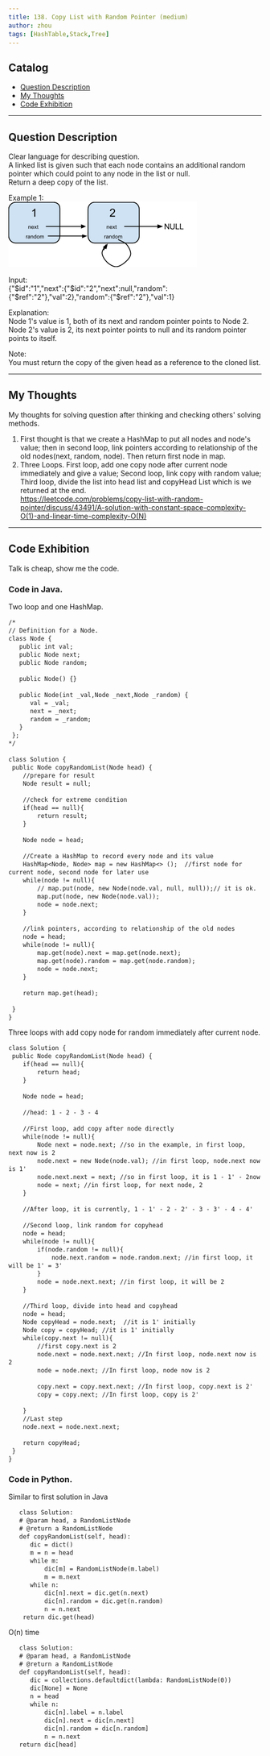 ```yaml
---
title: 138. Copy List with Random Pointer (medium)                  
author: zhou      
tags: [HashTable,Stack,Tree]          
---
```


       

## Catalog  
+ [Question Description](#partI)
+ [My Thoughts](#partII)
+ [Code Exhibition](#partIII)

----------------------------------

## Question Description
Clear language for describing question.    
A linked list is given such that each node contains an additional random pointer which could point to any node in the list or null.      
Return a deep copy of the list.      

Example 1:      
![Explain Image1](img/img138.png )      

Input:   
{"$id":"1","next":{"$id":"2","next":null,"random":{"$ref":"2"},"val":2},"random":{"$ref":"2"},"val":1}     

Explanation:   
Node 1's value is 1, both of its next and random pointer points to Node 2.   
Node 2's value is 2, its next pointer points to null and its random pointer points to itself.    
 
Note:     
You must return the copy of the given head as a reference to the cloned list.     


----------------------------------

## My Thoughts
My thoughts for solving question after thinking and checking others' solving methods.        
1. First thought is that we create a HashMap to put all nodes and node's value; then in second loop, link pointers according to relationship of the old nodes(next, random, node). Then return first node in map.    
2. Three Loops. First loop, add one copy node after current node immediately and give a value; Second loop, link copy with random value; Third loop, divide the list into head list and copyHead List which is we returned at the end.    
https://leetcode.com/problems/copy-list-with-random-pointer/discuss/43491/A-solution-with-constant-space-complexity-O(1)-and-linear-time-complexity-O(N)     


----------------------------------

## Code Exhibition
Talk is cheap, show me the code.    
### Code in Java.     
Two loop and one HashMap.   

    /*
    // Definition for a Node.
    class Node {
       public int val;
       public Node next;
       public Node random;

       public Node() {}

       public Node(int _val,Node _next,Node _random) {
          val = _val;
          next = _next;
          random = _random;
       }
     };
    */
    
    class Solution {
     public Node copyRandomList(Node head) {
        //prepare for result
        Node result = null;
        
        //check for extreme condition
        if(head == null){
            return result;
        }
        
        Node node = head;
        
        //Create a HashMap to record every node and its value
        HashMap<Node, Node> map = new HashMap<> ();  //first node for current node, second node for later use 
        while(node != null){
            // map.put(node, new Node(node.val, null, null));// it is ok.
            map.put(node, new Node(node.val));
            node = node.next;
        }
        
        //link pointers, according to relationship of the old nodes
        node = head;
        while(node != null){
            map.get(node).next = map.get(node.next);
            map.get(node).random = map.get(node.random);
            node = node.next;
        }
        
        return map.get(head);
        
     }
    }

Three loops with add copy node for random immediately after current node.   

    class Solution {
     public Node copyRandomList(Node head) {
        if(head == null){
            return head;
        }
        
        Node node = head;
        
        //head: 1 - 2 - 3 - 4
        
        //First loop, add copy after node directly
        while(node != null){
            Node next = node.next; //so in the example, in first loop, next now is 2
            node.next = new Node(node.val); //in first loop, node.next now is 1'
            node.next.next = next; //so in first loop, it is 1 - 1' - 2now
            node = next; //in first loop, for next node, 2
        }
        
        //After loop, it is currently, 1 - 1' - 2 - 2' - 3 - 3' - 4 - 4'
        
        //Second loop, link random for copyhead
        node = head;
        while(node != null){
            if(node.random != null){
                node.next.random = node.random.next; //in first loop, it will be 1' = 3'
            }
            node = node.next.next; //in first loop, it will be 2
        }
        
        //Third loop, divide into head and copyhead
        node = head;
        Node copyHead = node.next;  //it is 1' initially
        Node copy = copyHead; //it is 1' initially
        while(copy.next != null){
            //first copy.next is 2
            node.next = node.next.next; //In first loop, node.next now is 2
            node = node.next; //In first loop, node now is 2
            
            copy.next = copy.next.next; //In first loop, copy.next is 2'
            copy = copy.next; //In first loop, copy is 2'
            
        }
        //Last step
        node.next = node.next.next; 
        
        return copyHead;
     }
    }


### Code in Python.   
Similar to first solution in Java    

       class Solution:
       # @param head, a RandomListNode
       # @return a RandomListNode
       def copyRandomList(self, head):
          dic = dict()
          m = n = head
          while m:
              dic[m] = RandomListNode(m.label)
              m = m.next
          while n:
              dic[n].next = dic.get(n.next)
              dic[n].random = dic.get(n.random)
              n = n.next
        return dic.get(head)

O(n) time    

       class Solution:
       # @param head, a RandomListNode
       # @return a RandomListNode
       def copyRandomList(self, head):
          dic = collections.defaultdict(lambda: RandomListNode(0))
          dic[None] = None
          n = head
          while n:
              dic[n].label = n.label
              dic[n].next = dic[n.next]
              dic[n].random = dic[n.random]
              n = n.next
       return dic[head]


